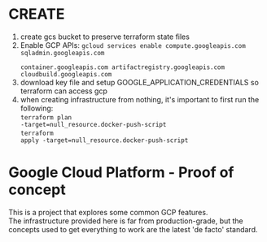 # CREATE
1. create gcs bucket to preserve terraform state files
2. Enable GCP APIs: <code>gcloud services enable compute.googleapis.com sqladmin.googleapis.com \
   container.googleapis.com artifactregistry.googleapis.com cloudbuild.googleapis.com</code>
3. download key file and setup GOOGLE_APPLICATION_CREDENTIALS so terraform can access gcp
4. when creating infrastructure from nothing, it's important to first run the following:
   </br><code>terraform plan -target=null_resource.docker-push-script</code>
   </br><code>terraform apply -target=null_resource.docker-push-script</code>
    


# Google Cloud Platform - Proof of concept

This is a project that explores some common GCP features.  
The infrastructure provided here is far from production-grade, but the  
concepts used to get everything to work are the latest 'de facto' standard.